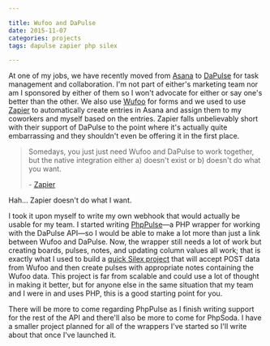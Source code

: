 ```yaml
---

title: Wufoo and DaPulse
date: 2015-11-07
categories: projects
tags: dapulse zapier php silex

---
```


At one of my jobs, we have recently moved from [Asana](https://asana.com/) to [DaPulse](https://dapulse.com/) for task management and collaboration. I'm not part of either's marketing team nor am I sponsored by either of them so I won't advocate for either or say one's better than the other. We also use [Wufoo](http://www.wufoo.com/) for forms and we used to use [Zapier](https://zapier.com/) to automatically create entries in Asana and assign them to my coworkers and myself based on the entries. Zapier falls unbelievably short with their support of DaPulse to the point where it's actually quite embarrassing and they shouldn't even be offering it in the first place.

> Somedays, you just just need Wufoo and DaPulse to work together, but the native integration either a) doesn't exist or b) doesn't do what you want.
>
> \- [Zapier](https://zapier.com/zapbook/dapulse/wufoo/)

Hah... Zapier doesn't do what I want.

I took it upon myself to write my own webhook that would actually be usable for my team. I started writing [PhpPulse](https://github.com/allejo/PhpPulse)—a PHP wrapper for working with the DaPulse API—so I would be able to make a lot more than just a link between Wufoo and DaPulse. Now, the wrapper still needs a lot of work but creating boards, pulses, notes, and updating column values all work; that is exactly what I used to build a [quick Silex project](https://github.com/allejo/AS-Webhooks) that will accept POST data from Wufoo and then create pulses with appropriate notes containing the Wufoo data. This project is far from scalable and could use a lot of thought in making it better, but for anyone else in the same situation that my team and I were in and uses PHP, this is a good starting point for you.

There will be more to come regarding PhpPulse as I finish writing support for the rest of the API and there'll also be more to come for PhpSoda. I have a smaller project planned for all of the wrappers I've started so I'll write about that once I've launched it.
